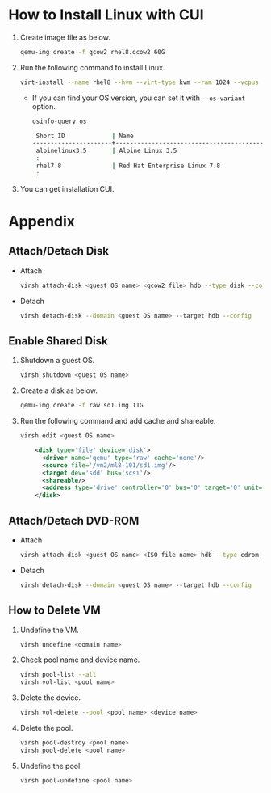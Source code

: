 # How to Install Linux with CUI
1. Create image file as below.
   ```sh
   qemu-img create -f qcow2 rhel8.qcow2 60G
   ```
2. Run the following command to install Linux. 
   ```sh
   virt-install --name rhel8 --hvm --virt-type kvm --ram 1024 --vcpus 1 --arch x86_64 --os-type linux --disk /vm/rhel8/rhel8.qcow2 --network bridge=virbr0 --graphics none --serial pty --console pty --location rhel-8.2-x86_64-dvd.iso --extra-args "console=ttyS0"
   ```
   - If you can find your OS version, you can set it with ```--os-variant``` option.
     ```sh
     osinfo-query os
     ```
     ```sh
      Short ID             | Name                                               | Version  | ID
     ----------------------+----------------------------------------------------+----------+-----------------------------------------
      alpinelinux3.5       | Alpine Linux 3.5                                   | 3.5      | http://alpinelinux.org/alpinelinux/3.5
      :
      rhel7.8              | Red Hat Enterprise Linux 7.8                       | 7.8      | http://redhat.com/rhel/7.8
      :
     ```
3. You can get installation CUI.

# Appendix
## Attach/Detach Disk
- Attach
  ```sh
  virsh attach-disk <guest OS name> <qcow2 file> hdb --type disk --config --subdriver qcow2 --driver qemu
  ```
- Detach
  ```sh
  virsh detach-disk --domain <guest OS name> --target hdb --config
  ```
## Enable Shared Disk
1. Shutdown a guest OS.
   ```sh
   virsh shutdown <guest OS name>
   ```
1. Create a disk as below.
   ```sh
   qemu-img create -f raw sd1.img 11G
   ```
1. Run the following command and add cache and shareable.
   ```sh
   virsh edit <guest OS name>
   ```
   ```xml
       <disk type='file' device='disk'>
         <driver name='qemu' type='raw' cache='none'/>
         <source file='/vm2/ml8-101/sd1.img'/>
         <target dev='sdd' bus='scsi'/>
         <shareable/>
         <address type='drive' controller='0' bus='0' target='0' unit='3'/>
       </disk>
   ```
## Attach/Detach DVD-ROM
- Attach
  ```sh
  virsh attach-disk <guest OS name> <ISO file name> hdb --type cdrom --mode readonly --targetbus ide
  ```
- Detach
  ```sh
  virsh detach-disk --domain <guest OS name> --target hdb --config
  ```
## How to Delete VM
1. Undefine the VM.
   ```sh
   virsh undefine <domain name>
   ```
1. Check pool name and device name.
   ```sh
   virsh pool-list --all
   virsh vol-list <pool name>
   ```
1. Delete the device.
   ```sh
   virsh vol-delete --pool <pool name> <device name>
   ```
1. Delete the pool.
   ```sh
   virsh pool-destroy <pool name>
   virsh pool-delete <pool name>
   ```
1. Undefine the pool.
   ```sh
   virsh pool-undefine <pool name>
   ```  